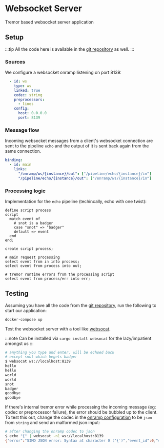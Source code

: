 # Websocket Server

Tremor based websocket server application

## Setup

:::tip
All the code here is available in the [git repository](https://github.com/tremor-rs/tremor-www/tree/main/docs/recipes/servers_lt_ws) as well.
:::

### Sources

We configure a websocket onramp listening on port 8139:

```yaml
  - id: ws
    type: ws
    linked: true
    codec: string
    preprocessors:
      - lines
    config:
      host: 0.0.0.0
      port: 8139
```

### Message flow

Incoming websocket messages from a client's websocket connection are sent to the pipeline `echo` and the output of it is sent back again from the same connection.

```yaml
binding:
  - id: main
    links:
      "/onramp/ws/{instance}/out": ["/pipeline/echo/{instance}/in"]
      "/pipeline/echo/{instance}/out": ["/onramp/ws/{instance}/in"]
```

### Processing logic

Implementation for the `echo` pipeline (techincally, echo with one twist):

```trickle
define script process
script
  match event of
    # snot is a badger
    case "snot" => "badger"
    default => event
  end
end;

create script process;

# main request processing
select event from in into process;
select event from process into out;

# tremor runtime errors from the processing script
select event from process/err into err;
```

## Testing

Assuming you have all the code from the [git repository](https://github.com/tremor-rs/tremor-www/tree/main/docs/recipes/servers_lt_ws), run the following to start our application:

```sh
docker-compose up
```

Test the websocket server with a tool like [websocat](https://github.com/vi/websocat).

:::note
Can be installed via `cargo install websocat` for the lazy/impatient amongst us
:::

```sh
# anything you type and enter, will be echoed back
# except snot which begets badger
$ websocat ws://localhost:8139
hello
hello
world
world
snot
badger
goodbye
goodbye
```

If there's internal tremor error while processing the incoming message (eg: codec or preprocessor failure), the error should be bubbled up to the client. To test this out, change the codec in the [onramp configuration](etc/tremor/config/config.yaml) to be `json` from `string` and send an malformed json input:

```sh
# after changing the onramp codec to json
$ echo "{" | websocat -n1 ws://localhost:8139
{"error":"SIMD JSON error: Syntax at character 0 ('{')","event_id":0,"source_id":"tremor://localhost/onramp/ws/01/in"}
```
